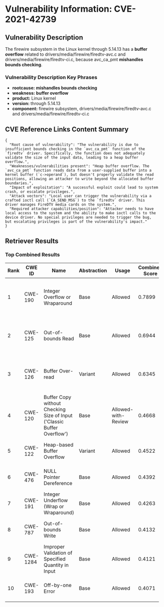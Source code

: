 # Vulnerability Information: CVE-2021-42739

## Vulnerability Description
The firewire subsystem in the Linux kernel through 5.14.13 has a **buffer overflow** related to drivers/media/firewire/firedtv-avc.c and drivers/media/firewire/firedtv-ci.c, because avc_ca_pmt **mishandles bounds checking**.

### Vulnerability Description Key Phrases
- **rootcause:** **mishandles bounds checking**
- **weakness:** **buffer overflow**
- **product:** Linux kernel
- **version:** through 5.14.13
- **component:** firewire subsystem, drivers/media/firewire/firedtv-avc.c and drivers/media/firewire/firedtv-ci.c

## CVE Reference Links Content Summary
```
{
  "Root cause of vulnerability": "The vulnerability is due to insufficient bounds checking in the `avc_ca_pmt` function of the `firedtv` driver. Specifically, the function does not adequately validate the size of the input data, leading to a heap buffer overflow.",
  "Weaknesses/vulnerabilities present": "Heap buffer overflow. The `avc_ca_pmt` function reads data from a user-supplied buffer into a kernel buffer (`c->operand`), but doesn't properly validate the read positions, allowing an attacker to write beyond the allocated buffer boundaries.",
  "Impact of exploitation": "A successful exploit could lead to system crash, or escalate privileges.",
  "Attack vectors": "Local user can trigger the vulnerability via a crafted ioctl call (`CA_SEND_MSG`) to the `firedtv` driver. This driver manages FireDTV media cards on the system.",
  "Required attacker capabilities/position": "Attacker needs to have local access to the system and the ability to make ioctl calls to the device driver. No special privileges are needed to trigger the bug, but escalating privileges is part of the vulnerability's impact."
}
```

## Retriever Results

### Top Combined Results

| Rank | CWE ID | Name | Abstraction | Usage | Combined Score | Retrievers | Individual Scores |
|------|--------|------|-------------|-------|---------------|------------|-------------------|
| 1 | CWE-190 | Integer Overflow or Wraparound | Base | Allowed | 0.7899 | dense, sparse, graph | dense: 0.587, sparse: 0.242, graph: 1.000 |
| 2 | CWE-125 | Out-of-bounds Read | Base | Allowed | 0.6944 | dense, sparse, graph | dense: 0.548, sparse: 0.260, graph: 0.759 |
| 3 | CWE-126 | Buffer Over-read | Variant | Allowed | 0.6345 | dense, sparse, graph | dense: 0.573, sparse: 0.230, graph: 0.752 |
| 4 | CWE-120 | Buffer Copy without Checking Size of Input ('Classic Buffer Overflow') | Base | Allowed-with-Review | 0.4668 | sparse, graph | sparse: 0.230, graph: 1.000 |
| 5 | CWE-122 | Heap-based Buffer Overflow | Variant | Allowed | 0.4522 | dense, sparse | dense: 0.597, sparse: 0.334 |
| 6 | CWE-476 | NULL Pointer Dereference | Base | Allowed | 0.4392 | sparse, graph | sparse: 0.248, graph: 0.831 |
| 7 | CWE-191 | Integer Underflow (Wrap or Wraparound) | Base | Allowed | 0.4263 | dense, sparse | dense: 0.568, sparse: 0.248 |
| 8 | CWE-787 | Out-of-bounds Write | Base | Allowed | 0.4132 | dense, sparse | dense: 0.547, sparse: 0.244 |
| 9 | CWE-1284 | Improper Validation of Specified Quantity in Input | Base | Allowed | 0.4121 | dense, sparse | dense: 0.550, sparse: 0.239 |
| 10 | CWE-193 | Off-by-one Error | Base | Allowed | 0.4071 | dense, sparse | dense: 0.545, sparse: 0.235 |


